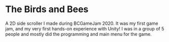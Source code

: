 # The Birds and Bees
A 2D side scroller I made during BCGameJam 2020. It was my first game jam, and my very first hands-on experience with Unity! I was in a group of 5 people and mostly did the programming and main menu for the game. 
